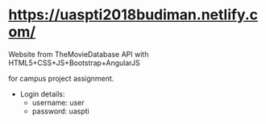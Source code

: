 # https://uaspti2018budiman.netlify.com/

Website from TheMovieDatabase API with HTML5+CSS+JS+Bootstrap+AngularJS

for campus project assignment.

* Login details:
  * username: user
  * password: uaspti
